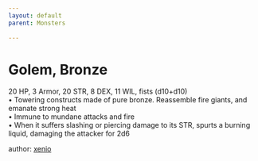 ```yaml
---
layout: default
parent: Monsters 
   
--- 
```

# Golem, Bronze
20 HP, 3 Armor, 20 STR, 8 DEX, 11 WIL, fists (d10+d10)  
• Towering constructs made of pure bronze. Reassemble fire giants, and emanate strong heat  
• Immune to mundane attacks and fire  
• When it suffers slashing or piercing damage to its STR, spurts a burning liquid, damaging the attacker for 2d6  




author: [xenio](https://xenioinabottle.blogspot.com/2021/02/classic-monsters-for-cairnito-part-1.html) 


